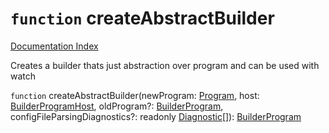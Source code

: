 # `function` createAbstractBuilder

[Documentation Index](../README.md)

Creates a builder thats just abstraction over program and can be used with watch

`function` createAbstractBuilder(newProgram: [Program](../interface.Program/README.md), host: [BuilderProgramHost](../interface.BuilderProgramHost/README.md), oldProgram?: [BuilderProgram](../interface.BuilderProgram/README.md), configFileParsingDiagnostics?: readonly [Diagnostic](../interface.Diagnostic/README.md)\[]): [BuilderProgram](../interface.BuilderProgram/README.md)